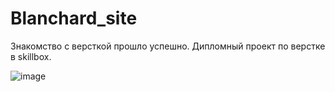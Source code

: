 # Blanchard_site
Знакомство с версткой прошло успешно. Дипломный проект по верстке в skillbox. 

 ![image](gifs/blanchard.gif)